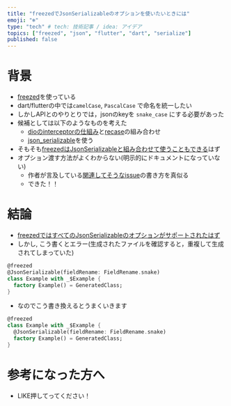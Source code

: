 ```yaml
---
title: "freezedでJsonSerializableのオプションを使いたいときには"
emoji: "❄️"
type: "tech" # tech: 技術記事 / idea: アイデア
topics: ["freezed", "json", "flutter", "dart", "serialize"]
published: false
---
```


# 背景
- [freezed](https://github.com/rrousselGit/freezed)を使っている
- dart/flutterの中では`camelCase`, `PascalCase` で命名を統一したい
- しかしAPIとのやりとりでは，jsonのkeyを `snake_case` にする必要があった
- 候補としては以下のようなものを考えた
  - [dioのinterceptorの仕組み](https://pub.dev/packages/dio#interceptors)と[recase](https://pub.dev/packages/recase)の組み合わせ
  - [json_serializable](https://pub.dev/packages/json_serializable)を使う
- そもそも[freezedはJsonSerializableと組み合わせて使うこともできる](https://github.com/rrousselGit/freezed#fromjsontojson)はず
- オプション渡す方法がよくわからない(明示的にドキュメントになっていない)
  - 作者が言及している[関連してそうなissue](https://github.com/rrousselGit/freezed/issues/50)の書き方を真似る
  - できた！！

# 結論
- [freezedではすべてのJsonSerializableのオプションがサポートされたはず](https://github.com/rrousselGit/freezed/issues/49)
- しかし, こう書くとエラー(生成されたファイルを確認すると，重複して生成されてしまっていた)
```dart
@freezed
@JsonSerializable(fieldRename: FieldRename.snake)
class Example with _$Example {
  factory Example() = GeneratedClass;
}
```
- なのでこう書き換えるとうまくいきます
```dart
@freezed
class Example with _$Example {
  @JsonSerializable(fieldRename: FieldRename.snake)
  factory Example() = GeneratedClass;
}
```

# 参考になった方へ
- LIKE押してってください！
